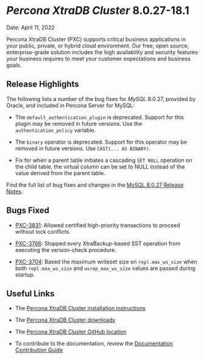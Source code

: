 # *Percona XtraDB Cluster* 8.0.27-18.1

Date: April 11, 2022

Percona XtraDB Cluster (PXC) supports critical business applications in your public, private, or hybrid cloud environment. Our free, open source, enterprise-grade solution includes the high availability and security features your business requires to meet your customer expectations and business goals.

## Release Highlights

The following lists a number of the bug fixes for *MySQL* 8.0.27, provided by Oracle, and included in Percona Server for MySQL:


* The `default_authentication_plugin` is deprecated. Support for this plugin may be removed in future versions. Use the `authentication_policy` variable.


* The `binary` operator is deprecated. Support for this operator may be removed in future versions. Use `CAST(... AS BINARY)`.


* Fix for when a parent table initiates a cascading `SET NULL` operation on the child table, the virtual column can be set to NULL instead of the value derived from the parent table.

Find the full list of bug fixes and changes in the [MySQL 8.0.27 Release Notes](https://dev.mysql.com/doc/relnotes/mysql/8.0/en/news-8-0-27.html).

## Bugs Fixed


* [PXC-3831](https://jira.percona.com/browse/PXC-3831): Allowed certified high-priority transactions to proceed without lock conflicts.


* [PXC-3766](https://jira.percona.com/browse/PXC-3766): Stopped every XtraBackup-based SST operation from executing the version-check procedure.


* [PXC-3704](https://jira.percona.com/browse/PXC-3704): Based the maximum writeset size on `repl.max_ws_size` when both `repl.max_ws_size` and `wsrep_max_ws_size` values are passed during startup.

## Useful Links


* The [Percona XtraDB Cluster installation instructions](https://www.percona.com/doc/percona-xtradb-cluster/8.0/install/index.html)


* The [Percona XtraDB Cluster downloads](https://www.percona.com/downloads/Percona-XtraDB-Cluster-LATEST/#)


* The [Percona XtraDB Cluster GitHub location](https://github.com/percona/percona-xtradb-cluster)


* To contribute to the documentation, review the [Documentation Contribution Guide](https://github.com/percona/percona-xtradb-cluster/blob/8.0/doc/source/contributing.md)
